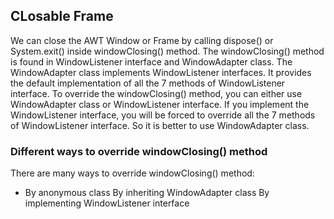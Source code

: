 ## CLosable Frame
We can close the AWT Window or Frame by calling dispose() or System.exit() inside windowClosing() method. The windowClosing() method is found in WindowListener interface and WindowAdapter class.
The WindowAdapter class implements WindowListener interfaces. It provides the default implementation of all the 7 methods of WindowListener interface. To override the windowClosing() method, you can either use WindowAdapter class or WindowListener interface.
If you implement the WindowListener interface, you will be forced to override all the 7 methods of WindowListener interface. So it is better to use WindowAdapter class.

### Different ways to override windowClosing() method
There are many ways to override windowClosing() method:
- By anonymous class By inheriting WindowAdapter class By implementing WindowListener interface
